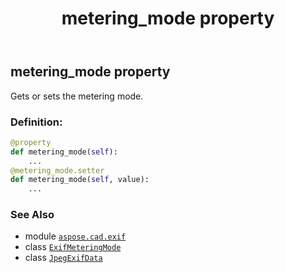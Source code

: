 ﻿---
title: metering_mode property
second_title: Aspose.CAD for Python via .NET API References
description: 
type: docs
weight: 950
url: /python-net/aspose.cad.exif/jpegexifdata/metering_mode/
is_root: false
---

## metering_mode property


Gets or sets the metering mode.
### Definition:
```python
@property
def metering_mode(self):
    ...
@metering_mode.setter
def metering_mode(self, value):
    ...
```

### See Also
* module [`aspose.cad.exif`](../../)
* class [`ExifMeteringMode`](/cad/python-net/aspose.cad.exif.enums/exifmeteringmode)
* class [`JpegExifData`](/cad/python-net/aspose.cad.exif/jpegexifdata)
